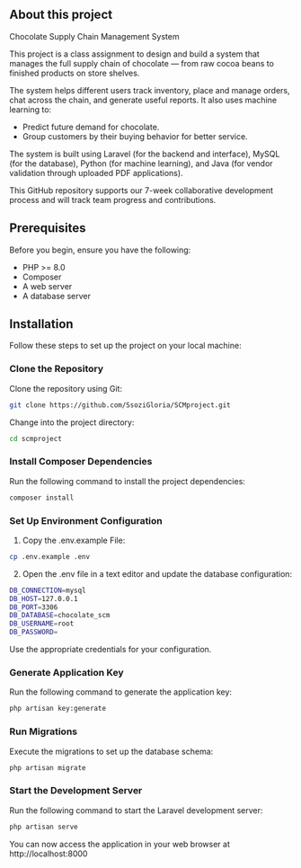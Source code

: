 ## About this project

Chocolate Supply Chain Management System

This project is a class assignment to design and build a system that manages the full supply chain of chocolate — from raw cocoa beans to finished products on store shelves.

The system helps different users track inventory, place and manage orders, chat across the chain, and generate useful reports. It also uses machine learning to:
- Predict future demand for chocolate.
- Group customers by their buying behavior for better service.

The system is built using Laravel (for the backend and interface), MySQL (for the database), Python (for machine learning), and Java (for vendor validation through uploaded PDF applications).

This GitHub repository supports our 7-week collaborative development process and will track team progress and contributions.

## Prerequisites

Before you begin, ensure you have the following:

-  PHP >= 8.0
-  Composer
-  A web server
-  A database server

## Installation

Follow these steps to set up the project on your local machine:

### Clone the Repository

Clone the repository using Git:

```bash
git clone https://github.com/SsoziGloria/SCMproject.git
```

Change into the project directory:
```bash
cd scmproject
```

### Install Composer Dependencies
Run the following command to install the project dependencies:
```bash
composer install
```

### Set Up Environment Configuration
1.	Copy the ⁠.env.example File:
```bash
cp .env.example .env
```
2. Open the ⁠.env file in a text editor and update the database configuration:
```bash
DB_CONNECTION=mysql
DB_HOST=127.0.0.1
DB_PORT=3306
DB_DATABASE=chocolate_scm
DB_USERNAME=root
DB_PASSWORD=
```
Use the appropriate credentials for your configuration.

### Generate Application Key
Run the following command to generate the application key:
```bash
php artisan key:generate
```

### Run Migrations
Execute the migrations to set up the database schema:
```bash
php artisan migrate
```

### Start the Development Server
Run the following command to start the Laravel development server:
```bash
php artisan serve
```
You can now access the application in your web browser at ⁠http://localhost:8000